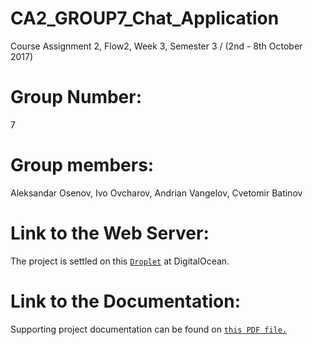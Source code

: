 # CA2_GROUP7_Chat_Application
Course Assignment 2, Flow2, Week 3, Semester 3 / (2nd - 8th October 2017)
# Group Number: 
7
# Group members:
Aleksandar Osenov, Ivo Ovcharov, Andrian Vangelov, Cvetomir Batinov
# Link to the Web Server:
The project is settled on this [`Droplet`](https://g3ralt.club/ca2-group7/) at DigitalOcean.
# Link to the Documentation:
Supporting project documentation can be found on [`this PDF file.`](https://g3ralt.club/ca2-group7/pdf/CA2_ChatService.pdf)
